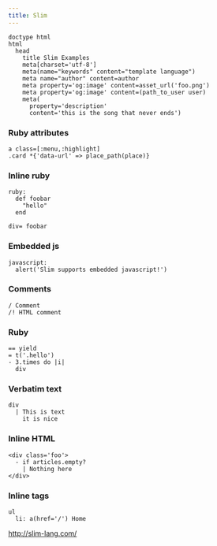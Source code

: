 ```yaml
---
title: Slim
---
```


```slim
doctype html
html
  head
    title Slim Examples
    meta[charset='utf-8']
    meta(name="keywords" content="template language")
    meta name="author" content=author
    meta property='og:image' content=asset_url('foo.png')
    meta property='og:image' content=(path_to_user user)
    meta(
      property='description'
      content='this is the song that never ends')
```

### Ruby attributes

```slim
a class=[:menu,:highlight]
.card *{'data-url' => place_path(place)}
```

### Inline ruby

```slim
ruby:
  def foobar
    "hello"
  end

div= foobar
```

### Embedded js

```slim
javascript:
  alert('Slim supports embedded javascript!')
```

### Comments

```slim
/ Comment
/! HTML comment
```

### Ruby

```slim
== yield
= t('.hello')
- 3.times do |i|
  div
```

### Verbatim text

```slim
div
  | This is text
    it is nice
```

### Inline HTML

```slim
<div class='foo'>
  - if articles.empty?
    | Nothing here
</div>
```

### Inline tags

```slim
ul
  li: a(href='/') Home
```

<http://slim-lang.com/>
